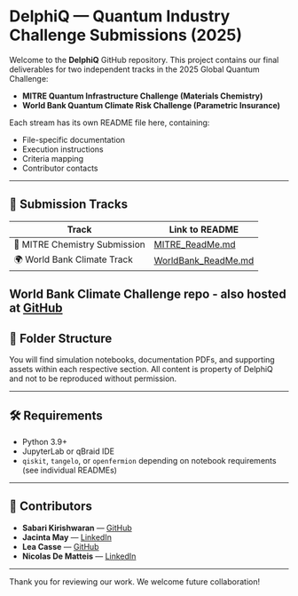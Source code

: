 # DelphiQ — Quantum Industry Challenge Submissions (2025)

Welcome to the **DelphiQ** GitHub repository. This project contains our final deliverables for two independent tracks in the 2025 Global Quantum Challenge:

- **MITRE Quantum Infrastructure Challenge (Materials Chemistry)**
- **World Bank Quantum Climate Risk Challenge (Parametric Insurance)**

Each stream has its own README file here, containing:
- File-specific documentation
- Execution instructions
- Criteria mapping
- Contributor contacts

---

## 📘 Submission Tracks

| Track                          | Link to README                            |
|-------------------------------|-------------------------------------------|
| 🧪 MITRE Chemistry Submission | [MITRE_ReadMe.md](./MITRE_ReadMe.md)     |
| 🌍 World Bank Climate Track   | [WorldBank_ReadMe.md](./WorldBank_ReadMe.md) |
**World Bank Climate Challenge repo** - also hosted at [GitHub](https://github.com/LeaCasse/quantum-flood-forecasting) 
---

## 📂 Folder Structure

You will find simulation notebooks, documentation PDFs, and supporting assets within each respective section. All content is property of DelphiQ and not to be reproduced without permission.

---

## 🛠 Requirements

- Python 3.9+
- JupyterLab or qBraid IDE
- `qiskit`, `tangelo`, or `openfermion` depending on notebook requirements (see individual READMEs)

---

## 🔗 Contributors

- **Sabari Kirishwaran** — [GitHub](https://github.com/Sabarikirishwaran)
- **Jacinta May** — [LinkedIn](https://www.linkedin.com/in/jacinta-may-081041237xe/)
- **Lea Casse** — [GitHub](https://github.com/LeaCasse/quantum-flood-forecasting)
- **Nicolas De Matteis** — [LinkedIn](https://linkedin.com/in/nicolas-de-matteis)

---

Thank you for reviewing our work. We welcome future collaboration!
